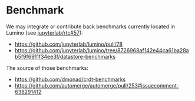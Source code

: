 # Benchmark

We may integrate or contribute back benchmarks currently located in Lumino (see [jupyterlab/rtc#57](https://github.com/jupyterlab/rtc/issues/57)):

- <https://github.com/jupyterlab/lumino/pull/78>
- <https://github.com/jupyterlab/lumino/tree/8726968af142e44ca61ba28ab5f9f6911f34ee3f/datastore-benchmarks>

The source of those benchmarks:

- <https://github.com/dmonad/crdt-benchmarks>
- <https://github.com/automerge/automerge/pull/253#issuecomment-638291412>
